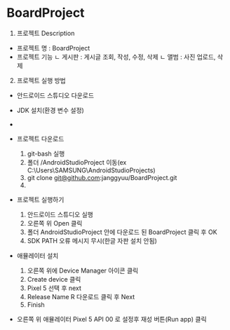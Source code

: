 # BoardProject

1. 프로젝트 Description
 - 프로젝트 명 : BoardProject
 - 프로젝트 기능
   ㄴ 게시판 : 게시글 조회, 작성, 수정, 삭제
   ㄴ 앨범 : 사진 업로드, 삭제
   
   
2. 프로젝트 실행 방법
 - 안드로이드 스튜디오 다운로드
 - JDK 설치(환경 변수 설정)
 -  
 - 프로젝트 다운로드
   1. git-bash 실행
   2. 폴더 /AndroidStudioProject 이동(ex C:\Users\SAMSUNG\AndroidStudioProjects)
   3. git clone git@github.com:janggyuu/BoardProject.git
   4. 
 - 프로젝트 실행하기
   1) 안드로이드 스튜디오 실행
   2) 오른쪽 위 Open 클릭
   3) 폴더 AndroidStudioProject 안에 다운로드 된 BoardProject 클릭 후 OK 
   4) SDK PATH 오류 메시지 무시(한글 자판 설치 안됨)

 - 애뮬레이터 설치
    1) 오른쪽 위에 Device Manager 아이콘 클릭
    2) Create device 클릭
    3) Pixel 5 선택 후 next
    4) Release Name R 다운로드 클릭 후 Next
    5) Finish

 - 오른쪽 위 애뮬레이터 Pixel 5 API 00 로 설정후 재성 버튼(Run app) 클릭
